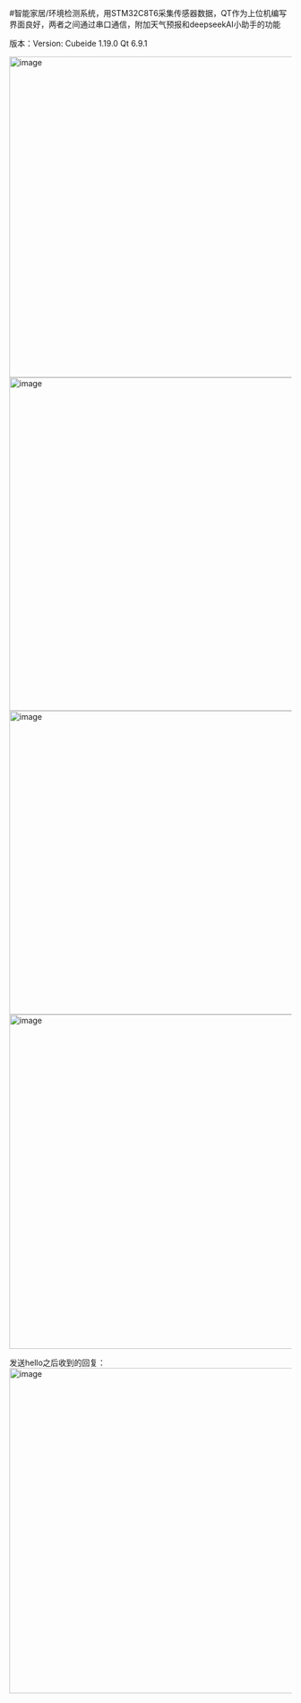 #智能家居/环境检测系统，用STM32C8T6采集传感器数据，QT作为上位机编写界面良好，两者之间通过串口通信，附加天气预报和deepseekAI小助手的功能

版本：Version:
Cubeide 1.19.0
Qt      6.9.1


<img width="587" height="573" alt="image" src="https://github.com/user-attachments/assets/3d128c45-b7c8-437f-92ec-214cd58071c4" />

<img width="600" height="595" alt="image" src="https://github.com/user-attachments/assets/47d79d57-f2d4-4db6-a3fc-cda8bbfb2c12" />

<img width="593" height="542" alt="image" src="https://github.com/user-attachments/assets/8d805aad-5e07-4276-8a5e-72f8c98f9b30" />

<img width="581" height="597" alt="image" src="https://github.com/user-attachments/assets/aff05523-5ff8-41a5-a822-57d98381284a" />

发送hello之后收到的回复：
<img width="591" height="581" alt="image" src="https://github.com/user-attachments/assets/c951b812-8fcc-4f79-9f3e-b54aed48fbc8" />


